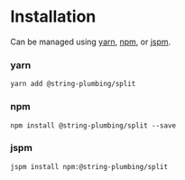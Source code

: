 # Installation

Can be managed using
[yarn](https://yarnpkg.com/en/docs),
[npm](https://docs.npmjs.com),
or [jspm](https://jspm.org/docs).


### yarn
```terminal
yarn add @string-plumbing/split
```

### npm
```terminal
npm install @string-plumbing/split --save
```

### jspm
```terminal
jspm install npm:@string-plumbing/split
```

